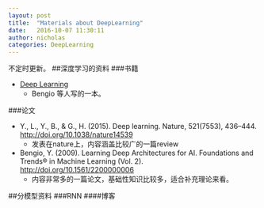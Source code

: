 ```yaml
---
layout: post
title:  "Materials about DeepLearning"
date:   2016-10-07 11:30:11
author: nicholas
categories: DeepLearning
---
```


不定时更新。
##深度学习的资料
###书籍
- [Deep Learning](http://www.deeplearningbook.org) 
	- Bengio 等人写的一本。
	
###论文
- Y., L., Y., B., & G., H. (2015). Deep learning. Nature, 521(7553), 436–444. http://doi.org/10.1038/nature14539
	- 发表在nature上，内容涵盖比较广的一篇review
- Bengio, Y. (2009). Learning Deep Architectures for AI. Foundations and Trends® in Machine Learning (Vol. 2). http://doi.org/10.1561/2200000006
	- 内容非常多的一篇论文，基础性知识比较多，适合补充理论来看。
	
##分模型资料
###RNN
####博客

